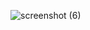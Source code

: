 ![screenshot (6)](https://github.com/mohitkundkar/amazonclone.github.io/assets/114466825/9b8fbe67-96cd-4f66-b94f-03b6625dc662)
